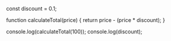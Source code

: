 const discount = 0.1;

function calculateTotal(price) {
    return price - (price * discount);
}

console.log(calculateTotal(100)); 
console.log(discount);